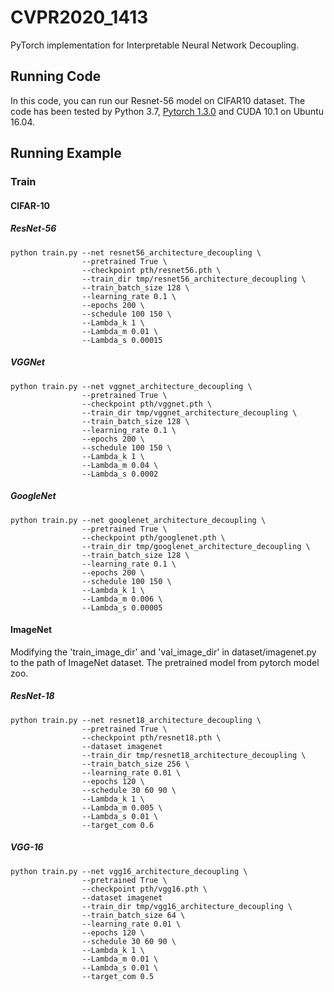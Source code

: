 # CVPR2020_1413

PyTorch implementation for Interpretable Neural Network Decoupling.

## Running Code

In this code, you can run our Resnet-56 model on CIFAR10 dataset. The code has been tested by Python 3.7, [Pytorch 1.3.0](https://pytorch.org/) and CUDA 10.1 on Ubuntu 16.04.

## Running Example

### Train

#### CIFAR-10

##### ResNet-56

```shell
python train.py --net resnet56_architecture_decoupling \
                --pretrained True \
                --checkpoint pth/resnet56.pth \
                --train_dir tmp/resnet56_architecture_decoupling \
                --train_batch_size 128 \
                --learning_rate 0.1 \
                --epochs 200 \
                --schedule 100 150 \
                --Lambda_k 1 \
                --Lambda_m 0.01 \
                --Lambda_s 0.00015
```

##### VGGNet

```shell
python train.py --net vggnet_architecture_decoupling \
                --pretrained True \
                --checkpoint pth/vggnet.pth \
                --train_dir tmp/vggnet_architecture_decoupling \
                --train_batch_size 128 \
                --learning_rate 0.1 \
                --epochs 200 \
                --schedule 100 150 \
                --Lambda_k 1 \
                --Lambda_m 0.04 \
                --Lambda_s 0.0002
```

##### GoogleNet

```shell
python train.py --net googlenet_architecture_decoupling \
                --pretrained True \
                --checkpoint pth/googlenet.pth \
                --train_dir tmp/googlenet_architecture_decoupling \
                --train_batch_size 128 \
                --learning_rate 0.1 \
                --epochs 200 \
                --schedule 100 150 \
                --Lambda_k 1 \
                --Lambda_m 0.006 \
                --Lambda_s 0.00005
```

#### ImageNet

Modifying the 'train_image_dir' and 'val_image_dir' in dataset/imagenet.py to the path of ImageNet dataset. The pretrained model from pytorch model zoo.

##### ResNet-18

```shell
python train.py --net resnet18_architecture_decoupling \
                --pretrained True \
                --checkpoint pth/resnet18.pth \
                --dataset imagenet
                --train_dir tmp/resnet18_architecture_decoupling \
                --train_batch_size 256 \
                --learning_rate 0.01 \
                --epochs 120 \
                --schedule 30 60 90 \
                --Lambda_k 1 \
                --Lambda_m 0.005 \
                --Lambda_s 0.01 \
                --target_com 0.6
```

##### VGG-16

```shell
python train.py --net vgg16_architecture_decoupling \
                --pretrained True \
                --checkpoint pth/vgg16.pth \
                --dataset imagenet
                --train_dir tmp/vgg16_architecture_decoupling \
                --train_batch_size 64 \
                --learning_rate 0.01 \
                --epochs 120 \
                --schedule 30 60 90 \
                --Lambda_k 1 \
                --Lambda_m 0.01 \
                --Lambda_s 0.01 \
                --target_com 0.5
```
